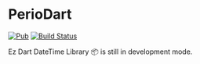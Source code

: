 # PerioDart
[![Pub](https://img.shields.io/pub/v/periodart.svg)](https://pub.dartlang.org/packages/periodart)
[![Build Status](https://travis-ci.org/emnljrz/periodart.svg?branch=master)](https://travis-ci.org/emnljrz/periodart)

Ez Dart DateTime Library :package: is still in development mode.
